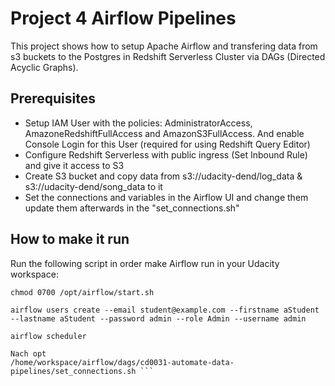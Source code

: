 # Project 4 Airflow Pipelines
This project shows how to setup Apache Airflow and transfering data from s3 buckets to the Postgres in Redshift Serverless Cluster via DAGs (Directed Acyclic Graphs).

## Prerequisites
- Setup IAM User with the policies: AdministratorAccess, AmazoneRedshiftFullAccess and AmazonS3FullAccess. And enable Console Login for this User (required for using Redshift Query Editor)
- Configure Redshift Serverless with public ingress (Set Inbound Rule) and give it access to S3
- Create S3 bucket and copy data from s3://udacity-dend/log_data & s3://udacity-dend/song_data to it
- Set the connections and variables in the Airflow UI and change them update them afterwards in the "set_connections.sh" 

## How to make it run
Run the following script in order make Airflow run in your Udacity workspace:
```chmod 0700 /opt/airflow/start-services.sh
chmod 0700 /opt/airflow/start.sh

airflow users create --email student@example.com --firstname aStudent --lastname aStudent --password admin --role Admin --username admin

airflow scheduler

Nach opt
/home/workspace/airflow/dags/cd0031-automate-data-pipelines/set_connections.sh ```
